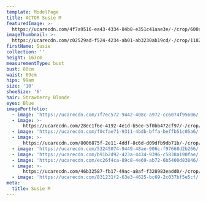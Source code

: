 ```yaml
---
template: ModelPage
title: ACTOR Susie M
featuredImage: >-
  https://ucarecdn.com/4f7a9516-ea43-4334-84b8-e351c41aae3e/-/crop/600x260/0,106/-/preview/
imageThumbnail: >-
  https://ucarecdn.com/c02529ad-f524-4234-ab01-ab3230ab19cd/-/crop/1182x1646/268,0/-/preview/
firstName: Susie
collection: ''
height: 167cm
measurementType: bust
bust: 88cm
waist: 69cm
hips: 99am
size: '10'
shoeSize: '6'
hair: Strawberry Blonde
eyes: Blue
imagePortfolio:
  - image: 'https://ucarecdn.com/7f7ec572-9442-408c-a972-cc6074f95606/'
  - image: >-
      https://ucarecdn.com/28ec1f6e-4192-4e1d-b5ee-5f0bb472cf97/-/crop/1633x2287/0,162/-/preview/
  - image: 'https://ucarecdn.com/f0cfae71-9311-4bdb-bffa-beffb51c05a6/'
  - image: >-
      https://ucarecdn.com/8006875f-2e11-4ddf-8c6d-d09dfb9db71b/-/crop/1632x2359/0,90/-/preview/
  - image: 'https://ucarecdn.com/53245074-9449-48ae-906c-f97668d2b266/'
  - image: 'https://ucarecdn.com/b91b2d92-423a-4434-9396-c5838a190fae/'
  - image: 'https://ucarecdn.com/ec26f4ca-89c8-4e69-ab72-6b5400d83846/'
  - image: >-
      https://ucarecdn.com/46b32587-fb17-49ac-a8af-f328983eadd0/-/crop/1632x2353/0,96/-/preview/
  - image: 'https://ucarecdn.com/831231f2-63e3-4625-bc69-2c037bf5e5cf/'
meta:
  title: Susie M
---
```


